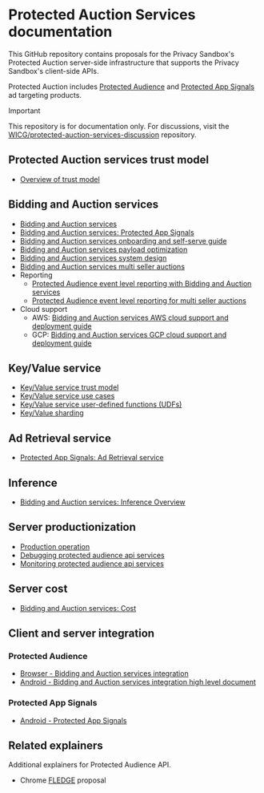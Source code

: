 # Protected Auction Services documentation

This GitHub repository contains proposals for the Privacy Sandbox's
Protected Auction server-side infrastructure that supports the Privacy
Sandbox's client-side APIs.

Protected Auction includes [Protected Audience](https://github.com/WICG/turtledove/blob/main/FLEDGE.md)
and [Protected App Signals](https://developer.android.com/design-for-safety/privacy-sandbox/protected-app-signals)
ad targeting products.

> [!IMPORTANT]
> This repository is for documentation only. For discussions, visit the [WICG/protected-auction-services-discussion](https://github.com/WICG/protected-auction-services-discussion) repository.

## Protected Auction services trust model

* [Overview of trust model](trusted_services_overview.md)

## Bidding and Auction services

* [Bidding and Auction services](bidding_auction_services_api.md)
* [Bidding and Auction services: Protected App Signals](bidding_auction_services_protected_app_signals.md)
* [Bidding and Auction services onboarding and self-serve guide](bidding_auction_services_onboarding_self_serve_guide.md)
* [Bidding and Auction services payload optimization](https://github.com/privacysandbox/fledge-docs/blob/main/bidding-auction-services-payload-optimization.md)
* [Bidding and Auction services system design](bidding_auction_services_system_design.md)
* [Bidding and Auction services multi seller auctions](https://github.com/privacysandbox/fledge-docs/blob/main/bidding_auction_services_multi_seller_auctions.md)
* Reporting
   * [Protected Audience event level reporting with Bidding and Auction services](bidding_auction_event_level_reporting.md)
   * [Protected Audience event level reporting for multi seller auctions](bidding_auction_multiseller_event_level_reporting.md) 
* Cloud support
    * AWS: [Bidding and Auction services AWS cloud support and deployment guide](bidding_auction_services_aws_guide.md)
    * GCP: [Bidding and Auction services GCP cloud support and deployment guide](bidding_auction_services_gcp_guide.md)

## Key/Value service

* [Key/Value service trust model](key_value_service_trust_model.md)
* [Key/Value service use cases](key_value_service_use_cases.md)
* [Key/Value service user-defined functions (UDFs)](key_value_service_user_defined_functions.md)
* [Key/Value sharding](key_value_service_sharding.md)

## Ad Retrieval service

* [Protected App Signals: Ad Retrieval service](https://github.com/privacysandbox/fledge-key-value-service/blob/main/docs/ad_retrieval_overview.md)

## Inference

* [Bidding and Auction services: Inference Overview](inference_overview.md)

## Server productionization

* [Production operation](production_operation.md)
* [Debugging protected audience api services](debugging_protected_audience_api_services.md)
* [Monitoring protected audience api services](monitoring_protected_audience_api_services.md)

## Server cost

* [Bidding and Auction services: Cost](bidding_auction_cost.md)

## Client and server integration

### Protected Audience
* [Browser - Bidding and Auction services integration](https://github.com/WICG/turtledove/blob/main/FLEDGE_browser_bidding_and_auction_API.md)
* [Android - Bidding and Auction services integration high level document](https://developer.android.com/design-for-safety/privacy-sandbox/protected-audience-bidding-and-auction-services)

### Protected App Signals
* [Android - Protected App Signals](https://developer.android.com/design-for-safety/privacy-sandbox/protected-app-signals)

## Related explainers

Additional explainers for Protected Audience API.

* Chrome [FLEDGE](https://github.com/WICG/turtledove/blob/main/FLEDGE.md) proposal
